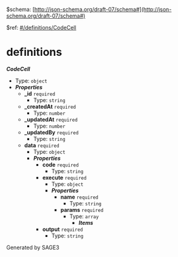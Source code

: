&#36;schema: [http://json-schema.org/draft-07/schema#](http://json-schema.org/draft-07/schema#)

&#36;ref: [#/definitions/CodeCell](#/definitions/CodeCell)

# definitions

**_CodeCell_**

 - Type: `object`
 - **_Properties_**
	 - <b id="#/definitions/CodeCell/properties/_id">_id</b> `required`
		 - Type: `string`
	 - <b id="#/definitions/CodeCell/properties/_createdAt">_createdAt</b> `required`
		 - Type: `number`
	 - <b id="#/definitions/CodeCell/properties/_updatedAt">_updatedAt</b> `required`
		 - Type: `number`
	 - <b id="#/definitions/CodeCell/properties/_updatedBy">_updatedBy</b> `required`
		 - Type: `string`
	 - <b id="#/definitions/CodeCell/properties/data">data</b> `required`
		 - Type: `object`
		 - **_Properties_**
			 - <b id="#/definitions/CodeCell/properties/data/properties/code">code</b> `required`
				 - Type: `string`
			 - <b id="#/definitions/CodeCell/properties/data/properties/execute">execute</b> `required`
				 - Type: `object`
				 - **_Properties_**
					 - <b id="#/definitions/CodeCell/properties/data/properties/execute/properties/name">name</b> `required`
						 - Type: `string`
					 - <b id="#/definitions/CodeCell/properties/data/properties/execute/properties/params">params</b> `required`
						 - Type: `array`
							 - **_Items_**
			 - <b id="#/definitions/CodeCell/properties/data/properties/output">output</b> `required`
				 - Type: `string`


Generated by SAGE3